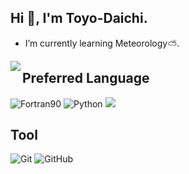 <!--
**Toyo-Daichi/Toyo-Daichi** is a ✨ _special_ ✨ repository because its `README.md` (this file) appears on your GitHub profile.
-->

## Hi 👋, I'm Toyo-Daichi.
- I’m currently learning Meteorology⛅️.

<a href="https://github.com/anuraghazra/github-readme-stats">
  <img align="left" src="https://github-readme-stats.vercel.app/api?username=Toyo-Daichi&count_private=true&theme=default&show_icons=true&count_private=true" />
</a>

## Preferred Language
![Fortran90](https://img.shields.io/badge/-Fortran-black?logo=Fortran)
![Python](https://img.shields.io/badge/-Python-black?logo=Python)
<img src="https://img.shields.io/badge/-Bash-black.svg?logo=GNU%20Bash&style=plastic">

## Tool
![Git](https://img.shields.io/badge/-Git-black?logo=Git)
![GitHub](https://img.shields.io/badge/-GitHub-black?logo=GitHub)
<!--
<img src="https://img.shields.io/badge/-Visual%20Studio%20Code-black.svg?logo=Visual%20studio%20Code&style=plastic">
<img src="https://img.shields.io/badge/-Vim-black.svg?logo=Vim&style=plastic">
<img src="https://img.shields.io/badge/-Sublime-black.svg?logo=Sublime%20Text&style=plastic">
-->

<!--
<a href="https://github.com/anuraghazra/github-readme-stats">
  <img align="left" src="https://github-readme-stats.vercel.app/api/top-langs/?username=Toyo-Daichi&theme=default&show_icons=true&count_private=true" />
</a>
-->

